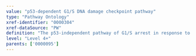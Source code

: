 ```yaml
---
value: "p53-dependent G1/S DNA damage checkpoint pathway"
type: "Pathway Ontology"
xref-identifier: "0000304"
xref-dataSource: "PW"
definition: "The p53-independent pathway of G1/S arrest in response to damaged DNA."
level: "Level 4+"
parents: ['0000095']
---
```

